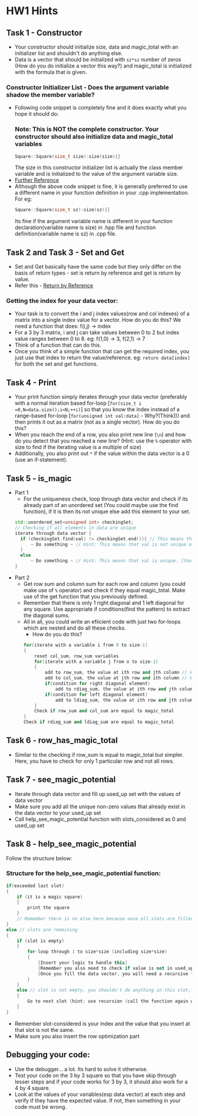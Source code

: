 # HW1 Hints

## Task 1 - Constructor
- Your constructor should initialize size, data and magic_total with an initializer list and shouldn't do anything else.
- Data is a vector that should be initialized with `sz*sz` number of zeros (How do you do initialize a vector this way?) and magic_total is initialized with the formula that is given.
### Constructor Initializer List - Does the argument variable shadow the member variable?
- Following code snippet is completely fine and it does exactly what you hope it should do:
  ### Note: This is NOT the complete constructor. Your constructor should also initialize data and magic_total variables
  ```c++
  Square::Square(size_t size):size(size){}
  ```
  The size in this constructor initializer list is actually the class member variable and is initialized to the value of the argument variable size.
- [Further Reference](https://stackoverflow.com/questions/6185020/initializing-member-variables-using-the-same-name-for-constructor-arguments-as-f)
- Although the above code snippet is fine, it is generally preferred to use a different name in your function definition in your .cpp implementation. For eg:
  ```c++
  Square::Square(size_t sz):size(sz){}
  ```
  Its fine if the argument variable name is different in your function declaration(variable name is size) in .hpp file and function definition(variable name is sz) in .cpp file.

## Task 2 and Task 3 - Set and Get
- Set and Get basically have the same code but they only differ on the basis of return types - set is return by reference and get is return by value.
- Refer this - [Return by Reference](https://github.com/TejasViswa/PIC10B_Disc1B_Disc2B/blob/main/Week_1/Ret_by_ref.md)
### Getting the index for your data vector:
- Your task is to convert the i and j index values(row and col indexes) of a matrix into a single index value for a vector. How do you do this? We need a function that does: f(i,j) -> index
- For a 3 by 3 matrix, i and j can take values between 0 to 2 but index value ranges between 0 to 8. eg: f(1,0) -> 3, f(2,1) -> 7
- Think of a function that can do this.
- Once you think of a simple function that can get the required index, you just use that index to return the value/reference. eg: `return data[index]` for both the set and get functions.

## Task 4 - Print
- Your print function simply iterates through your data vector (preferably with a normal iteration based for-loop [`for(size_t i =0,N=data.size();i<N;++i)`] so that you know the index instead of a range-based for-loop [`for(unsigned int val:data]` - Why?(Think))) and then prints it out as a matrix (not as a single vector). How do you do this?
- When you reach the end of a row, you also print new line (`\n`) and how do you detect that you reached a new line? (Hint: use the `%` operator with size to find if the iterating value is a multiple of size)
- Additionally, you also print out `*` if the value within the data vector is a 0 (use an if-statement).

## Task 5 - is_magic
- Part 1
    - For the uniqueness check, loop through data vector and check if its already part of an unordered set (You could maybe use the find function), if it is then its not unique else add this element to your set.
    ```c++
  std::unordered_set<unsigned int> checkingSet;
  // Checking if all elements in data are unique
  iterate through data vector {
      if (checkingSet.find(val) != checkingSet.end()){ // This means that val [element of data vector] was found within checkingSet (You could also use count function)
          ~ Do something ~ // Hint: This means that val is not unique and what should you do when val is not unique?
      }
      else
          ~ Do something ~ // Hint: This means that val is unique. [You could make use of the insert function as checkingSet.insert(val)]
  }
  ```
- Part 2
  -  Get row sum and column sum for each row and column (you could make use of `%` operator) and check if they equal magic_total. Make use of the get function that you previously defined.
  - Remember that there is only 1 right diagonal and 1 left diagonal for any square. Use appropriate if conditions(find the pattern) to extract the diagonal sums.
  - All in all, you could write an efiicient code with just two for-loops which are nested and do all these checks.
    - How do you do this?
    ```c++
    for(iterate with a variable i from 0 to size-1)
    { 
        reset col_sum, row_sum variables
        for(iterate with a variable j from o to size-1)
        {
            add to row_sum, the value at ith row and jth column // Hint: use get function
            add to col_sum, the value at jth row and ith column // Hint: use get function
            if(condition for right diagonal element)
                add to rdiag_sum, the value at ith row and jth column // Hint: use get function
            if(condition for left diagonal element)
                add to ldiag_sum, the value at ith row and jth column // Hint: use get function
        }
        Check if row_sum and col_sum are equal to magic_total
    }
    Check if rdiag_sum and ldiag_sum are equal to magic_total
    ```
## Task 6 - row_has_magic_total
- Similar to the checking if row_sum is equal to magic_total but simpler. Here, you have to check for only 1 particular row and not all rows.

## Task 7 - see_magic_potential
- Iterate through data vector and fill up used_up set with the values of data vector
- Make sure you add all the unique non-zero values that already exist in the data vector to your used_up set
- Call help_see_magic_potential function with slots_considered as 0 and used_up set

## Task 8 - help_see_magic_potential
Follow the structure below:
### Structure for the help_see_magic_potential function:
```c++
if(exceeded last slot)
{
    if (it is a magic square)
    {
        print the square
    }
    // Remember there is no else here because once all slots are filled and it is not a magic square, there are no more lines to execute in this function, the control flow just returns to the previous function call without printing anything just like it should
}
else // slots are remaining
{
    if (slot is empty)
    {
        for-loop through 1 to size*size (including size*size)
        {
            [Insert your logic to handle this]
            [Remember you also need to check if value is not in used_up set and only then fill the data vector and used_up set]
            [Once you fill the data vector, you will need a recursive function call to go the next slot and a reset (set the value at data vector to zero and erase that value from used_up set) below that]
        }
    }
    else // slot is not empty, you shouldn't do anything in this slot, just go to the next slot
    {
        Go to next slot (hint: use recursion (call the function again with slot_considered+1 ))
    }
}
```
- Remember slot-considered is your index and the value that you insert at that slot is not the same.
- Make sure you also insert the row optimization part

## Debugging your code:
- Use the debugger... a lot. Its hard to solve it otherwise.
- Test your code on the 3 by 3 square so that you have skip through lesser steps and if your code works for 3 by 3, it should also work for a 4 by 4 square.
- Look at the values of your variables(esp data vector) at each step and verify if they have the expected value. If not, then something in your code must be wrong.
